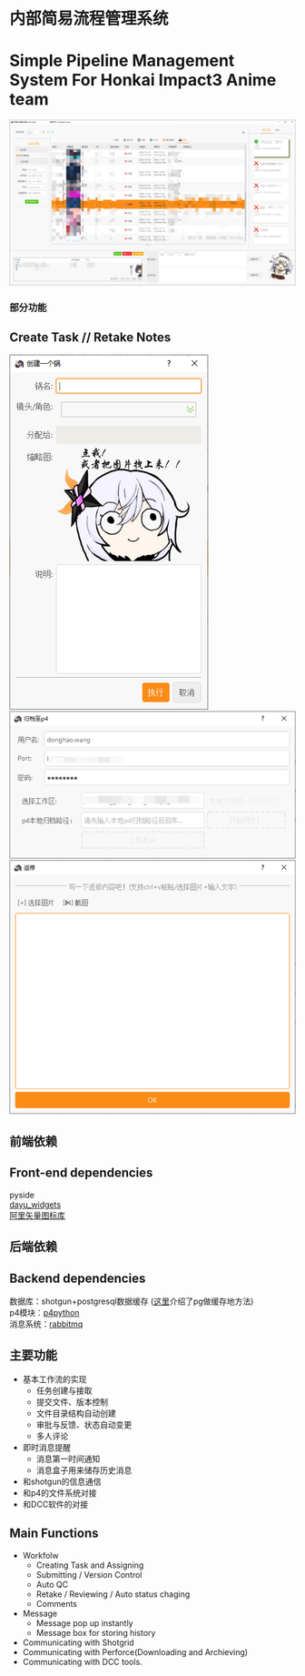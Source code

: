 # 内部简易流程管理系统
# Simple Pipeline Management System For Honkai Impact3 Anime team

![avatar](resources/images/wok_tool_snipaste.png)
### 部分功能 <br>
## Create Task // Retake Notes
![avatar](resources/images/create_wok.png)![avatar](resources/images/submit_to_p4.png)![avatar](resources/images/retake.png)

## 前端依赖
## Front-end dependencies
pyside <br>
[dayu_widgets](https://github.com/phenom-films/dayu_widgets) <br>
[阿里矢量图标库](https://www.iconfont.cn/) <br>

## 后端依赖
## Backend dependencies
数据库：shotgun+postgresql数据缓存 ([这里](http://ddpark.xyz)介绍了pg做缓存地方法) <br>
p4模块：[p4python](https://www.perforce.com/perforce/r14.2/manuals/p4script/python.programming.html) <br>
消息系统：[rabbitmq](https://www.rabbitmq.com/)

## 主要功能
+ 基本工作流的实现 <br>
  + 任务创建与接取
  + 提交文件、版本控制
  + 文件目录结构自动创建
  + 审批与反馈、状态自动变更
  + 多人评论
+ 即时消息提醒 <br>
  + 消息第一时间通知
  + 消息盒子用来储存历史消息
+ 和shotgun的信息通信 <br>
+ 和p4的文件系统对接
+ 和DCC软件的对接
## Main Functions
+ Workfolw
  + Creating Task and Assigning
  + Submitting / Version Control
  + Auto QC
  + Retake / Reviewing / Auto status chaging
  + Comments
+ Message 
  + Message pop up instantly
  + Message box for storing history
+ Communicating with Shotgrid
+ Communicating with Perforce(Downloading and Archieving)
+ Communicating with DCC tools.


